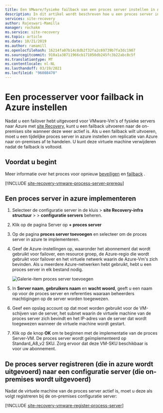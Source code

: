 ```yaml
---
title: Een VMware/fysieke failback van een proces server instellen in Azure Site Recovery
description: In dit artikel wordt beschreven hoe u een proces server in azure instelt om failback van virtuele Azure-machines in VMware te maken.
services: site-recovery
author: Rajeswari-Mamilla
manager: rochakm
ms.service: site-recovery
ms.topic: article
ms.date: 10/21/2019
ms.author: ramamill
ms.openlocfilehash: 16214fa07b14c8db2f32fa2c69739b7fa3dc1907
ms.sourcegitcommit: 910a1a38711966cb171050db245fc3b22abc8c5f
ms.translationtype: MT
ms.contentlocale: nl-NL
ms.lasthandoff: 03/19/2021
ms.locfileid: "96008470"
---
```

# <a name="set-up-a-process-server-in-azure-for-failback"></a>Een processerver voor failback in Azure instellen

Nadat u een failover hebt uitgevoerd voor VMware-Vm's of fysieke servers naar Azure met [site Recovery](site-recovery-overview.md), kunt u een failback uitvoeren naar de on-premises site wanneer deze weer actief is. Als u een failback wilt uitvoeren, moet u een tijdelijke proces server in azure instellen om replicatie van Azure naar on-premises af te handelen. U kunt deze virtuele machine verwijderen nadat de failback is voltooid.

## <a name="before-you-start"></a>Voordat u begint

Meer informatie over het proces voor opnieuw [beveiligen](vmware-azure-reprotect.md) en [failback](vmware-azure-failback.md) .

[!INCLUDE [site-recovery-vmware-process-server-prerequ](../../includes/site-recovery-vmware-azure-process-server-prereq.md)]


## <a name="deploy-a-process-server-in-azure"></a>Een proces server in azure implementeren

1. Selecteer de configuratie server in de kluis > **site Recovery-infra structuur** >    >  **configuratie servers** beheren.
2. Klik op de pagina Server op **+ proces server**
3. Op de pagina **proces server toevoegen** en selecteer om de proces server in azure te implementeren.
4. Geef de Azure-instellingen op, waaronder het abonnement dat wordt gebruikt voor failover, een resource groep, de Azure-regio die wordt gebruikt voor failover en het virtuele netwerk waarin de Azure-Vm's zich bevinden. Als u meerdere Azure-netwerken hebt gebruikt, hebt u een proces server in elk bestand nodig.

   ![Galerie-item proces server toevoegen](./media/vmware-azure-set-up-process-server-azure/add-ps-page-1.png)

4. In **Server naam**, **gebruikers naam** en **wacht woord**, geeft u een naam op voor de proces server en referenties waaraan beheerders machtigingen op de server worden toegewezen.
5. Geef een opslag account op dat moet worden gebruikt voor de VM-schijven van de server, het subnet waarin de virtuele machine van de proces server zich bevindt en het IP-adres van de server dat wordt toegewezen wanneer de virtuele machine wordt gestart.
6. Klik op de knop **OK** om te beginnen met de implementatie van de proces Server-VM. De proces server wordt geïmplementeerd op Standard_A8_v2 SKU. Zorg ervoor dat deze VM-SKU beschikbaar is voor uw abonnement.

>

## <a name="registering-the-process-server-running-in-azure-to-a-configuration-server-running-on-premises"></a>De proces server registreren (die in azure wordt uitgevoerd) naar een configuratie server (die on-premises wordt uitgevoerd)

Nadat de virtuele machine van de proces server actief is, moet u deze als volgt registreren bij de on-premises configuratie server:

[!INCLUDE [site-recovery-vmware-register-process-server](../../includes/site-recovery-vmware-register-process-server.md)]


